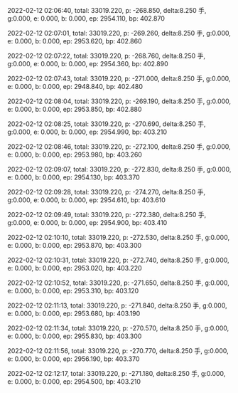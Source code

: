 2022-02-12 02:06:40, total: 33019.220, p: -268.850, delta:8.250 手, g:0.000, e: 0.000, b: 0.000, ep: 2954.110, bp: 402.870

2022-02-12 02:07:01, total: 33019.220, p: -269.260, delta:8.250 手, g:0.000, e: 0.000, b: 0.000, ep: 2953.620, bp: 402.860

2022-02-12 02:07:22, total: 33019.220, p: -268.760, delta:8.250 手, g:0.000, e: 0.000, b: 0.000, ep: 2954.360, bp: 402.890

2022-02-12 02:07:43, total: 33019.220, p: -271.000, delta:8.250 手, g:0.000, e: 0.000, b: 0.000, ep: 2948.840, bp: 402.480

2022-02-12 02:08:04, total: 33019.220, p: -269.190, delta:8.250 手, g:0.000, e: 0.000, b: 0.000, ep: 2953.850, bp: 402.880

2022-02-12 02:08:25, total: 33019.220, p: -270.690, delta:8.250 手, g:0.000, e: 0.000, b: 0.000, ep: 2954.990, bp: 403.210

2022-02-12 02:08:46, total: 33019.220, p: -272.100, delta:8.250 手, g:0.000, e: 0.000, b: 0.000, ep: 2953.980, bp: 403.260

2022-02-12 02:09:07, total: 33019.220, p: -272.830, delta:8.250 手, g:0.000, e: 0.000, b: 0.000, ep: 2954.130, bp: 403.370

2022-02-12 02:09:28, total: 33019.220, p: -274.270, delta:8.250 手, g:0.000, e: 0.000, b: 0.000, ep: 2954.610, bp: 403.610

2022-02-12 02:09:49, total: 33019.220, p: -272.380, delta:8.250 手, g:0.000, e: 0.000, b: 0.000, ep: 2954.900, bp: 403.410

2022-02-12 02:10:10, total: 33019.220, p: -272.530, delta:8.250 手, g:0.000, e: 0.000, b: 0.000, ep: 2953.870, bp: 403.300

2022-02-12 02:10:31, total: 33019.220, p: -272.740, delta:8.250 手, g:0.000, e: 0.000, b: 0.000, ep: 2953.020, bp: 403.220

2022-02-12 02:10:52, total: 33019.220, p: -271.650, delta:8.250 手, g:0.000, e: 0.000, b: 0.000, ep: 2953.310, bp: 403.120

2022-02-12 02:11:13, total: 33019.220, p: -271.840, delta:8.250 手, g:0.000, e: 0.000, b: 0.000, ep: 2953.680, bp: 403.190

2022-02-12 02:11:34, total: 33019.220, p: -270.570, delta:8.250 手, g:0.000, e: 0.000, b: 0.000, ep: 2955.830, bp: 403.300

2022-02-12 02:11:56, total: 33019.220, p: -270.770, delta:8.250 手, g:0.000, e: 0.000, b: 0.000, ep: 2956.190, bp: 403.370

2022-02-12 02:12:17, total: 33019.220, p: -271.180, delta:8.250 手, g:0.000, e: 0.000, b: 0.000, ep: 2954.500, bp: 403.210